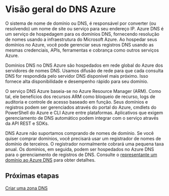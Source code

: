<properties
   pageTitle="Visão geral do DNS Azure | Microsoft Azure"
   description="Visão geral do Microsoft Azure os serviços de hospedagem de DNS do Azure. Hospede seu domínio no Microsoft Azure."
   services="dns"
   documentationCenter="na"
   authors="sdwheeler"
   manager="carmonm"
   editor=""/>

<tags
   ms.service="dns"
   ms.devlang="na"
   ms.topic="article"
   ms.tgt_pltfrm="na"
   ms.workload="infrastructure-services"
   ms.date="08/16/2016"
   ms.author="sewhee"/>

# <a name="azure-dns-overview"></a>Visão geral do DNS Azure


O sistema de nome de domínio ou DNS, é responsável por converter (ou resolvendo) um nome de site ou serviço para seu endereço IP. Azure DNS é um serviço de hospedagem para os domínios DNS, fornecendo resolução de nomes usando a infraestrutura do Microsoft Azure. Ao hospedar seus domínios no Azure, você pode gerenciar seus registros DNS usando as mesmas credenciais, APIs, ferramentas e cobrança como outros serviços Azure.


Domínios DNS no DNS Azure são hospedados em rede global do Azure dos servidores de nomes DNS. Usamos difusão de rede para que cada consulta DNS for respondida pelo servidor DNS disponível mais próximo. Isso fornece alta disponibilidade e desempenho rápido para seu domínio.

O serviço DNS Azure baseia-se no Azure Resource Manager (ARM). Como tal, ele benefícios dos recursos ARM como bloqueio de recurso, logs de auditoria e controle de acesso baseado em função. Seus domínios e registros podem ser gerenciados através do portal do Azure, cmdlets do PowerShell do Azure e CLI Azure entre plataformas. Aplicativos que exigem gerenciamento de DNS automático podem integrar com o serviço através da API REST e SDKs.

DNS Azure não suportamos comprando de nomes de domínio. Se você quiser comprar domínios, você precisará usar um registrador de nomes de domínio de terceiros. O registrador normalmente cobrará uma pequena taxa anual. Os domínios, em seguida, podem ser hospedados no Azure DNS para o gerenciamento de registros de DNS. Consulte o [representante um domínio ao Azure DNS](dns-domain-delegation.md) para obter detalhes.


## <a name="next-steps"></a>Próximas etapas

[Criar uma zona DNS](dns-getstarted-create-dnszone-portal.md)





